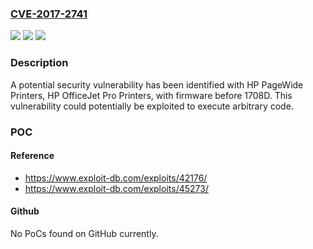 ### [CVE-2017-2741](https://cve.mitre.org/cgi-bin/cvename.cgi?name=CVE-2017-2741)
![](https://img.shields.io/static/v1?label=Product&message=HP%20PageWide%20Printers%3B%20HP%20OfficeJet%20Pro%20Printers&color=blue)
![](https://img.shields.io/static/v1?label=Version&message=n%2Fa&color=blue)
![](https://img.shields.io/static/v1?label=Vulnerability&message=Arbitrary%20Code%20Execution&color=brighgreen)

### Description

A potential security vulnerability has been identified with HP PageWide Printers, HP OfficeJet Pro Printers, with firmware before 1708D. This vulnerability could potentially be exploited to execute arbitrary code.

### POC

#### Reference
- https://www.exploit-db.com/exploits/42176/
- https://www.exploit-db.com/exploits/45273/

#### Github
No PoCs found on GitHub currently.

